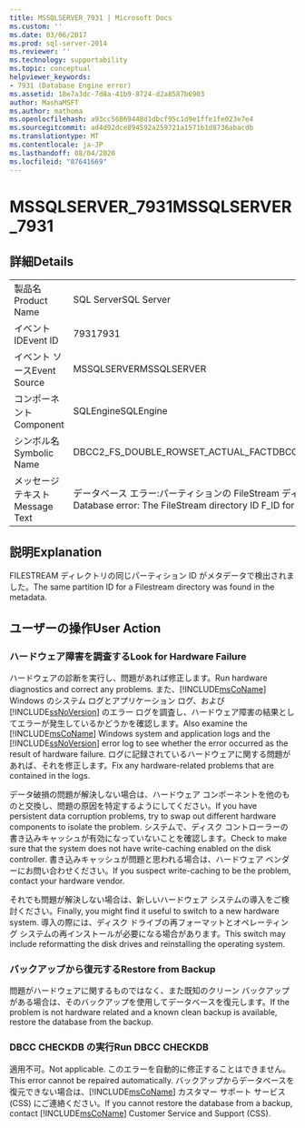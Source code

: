 ```yaml
---
title: MSSQLSERVER_7931 | Microsoft Docs
ms.custom: ''
ms.date: 03/06/2017
ms.prod: sql-server-2014
ms.reviewer: ''
ms.technology: supportability
ms.topic: conceptual
helpviewer_keywords:
- 7931 (Database Engine error)
ms.assetid: 18e7a3dc-7d8a-41b9-8724-d2a8587b6903
author: MashaMSFT
ms.author: mathoma
ms.openlocfilehash: a93cc56869448d1dbcf95c1d9e1ffe1fe023e7e4
ms.sourcegitcommit: ad4d92dce894592a259721a1571b1d8736abacdb
ms.translationtype: MT
ms.contentlocale: ja-JP
ms.lasthandoff: 08/04/2020
ms.locfileid: "87641669"
---
```

# <a name="mssqlserver_7931"></a><span data-ttu-id="e5351-102">MSSQLSERVER_7931</span><span class="sxs-lookup"><span data-stu-id="e5351-102">MSSQLSERVER_7931</span></span>
    
## <a name="details"></a><span data-ttu-id="e5351-103">詳細</span><span class="sxs-lookup"><span data-stu-id="e5351-103">Details</span></span>  
  
|||  
|-|-|  
|<span data-ttu-id="e5351-104">製品名</span><span class="sxs-lookup"><span data-stu-id="e5351-104">Product Name</span></span>|<span data-ttu-id="e5351-105">SQL Server</span><span class="sxs-lookup"><span data-stu-id="e5351-105">SQL Server</span></span>|  
|<span data-ttu-id="e5351-106">イベント ID</span><span class="sxs-lookup"><span data-stu-id="e5351-106">Event ID</span></span>|<span data-ttu-id="e5351-107">7931</span><span class="sxs-lookup"><span data-stu-id="e5351-107">7931</span></span>|  
|<span data-ttu-id="e5351-108">イベント ソース</span><span class="sxs-lookup"><span data-stu-id="e5351-108">Event Source</span></span>|<span data-ttu-id="e5351-109">MSSQLSERVER</span><span class="sxs-lookup"><span data-stu-id="e5351-109">MSSQLSERVER</span></span>|  
|<span data-ttu-id="e5351-110">コンポーネント</span><span class="sxs-lookup"><span data-stu-id="e5351-110">Component</span></span>|<span data-ttu-id="e5351-111">SQLEngine</span><span class="sxs-lookup"><span data-stu-id="e5351-111">SQLEngine</span></span>|  
|<span data-ttu-id="e5351-112">シンボル名</span><span class="sxs-lookup"><span data-stu-id="e5351-112">Symbolic Name</span></span>|<span data-ttu-id="e5351-113">DBCC2_FS_DOUBLE_ROWSET_ACTUAL_FACT</span><span class="sxs-lookup"><span data-stu-id="e5351-113">DBCC2_FS_DOUBLE_ROWSET_ACTUAL_FACT</span></span>|  
|<span data-ttu-id="e5351-114">メッセージ テキスト</span><span class="sxs-lookup"><span data-stu-id="e5351-114">Message Text</span></span>|<span data-ttu-id="e5351-115">データベース エラー:パーティションの FileStream ディレクトリ ID F_ID が 2 回出現しました。</span><span class="sxs-lookup"><span data-stu-id="e5351-115">Database error: The FileStream directory ID F_ID for a partition was seen twice.</span></span>|  
  
## <a name="explanation"></a><span data-ttu-id="e5351-116">説明</span><span class="sxs-lookup"><span data-stu-id="e5351-116">Explanation</span></span>  
 <span data-ttu-id="e5351-117">FILESTREAM ディレクトリの同じパーティション ID がメタデータで検出されました。</span><span class="sxs-lookup"><span data-stu-id="e5351-117">The same partition ID for a Filestream directory was found in the metadata.</span></span>  
  
## <a name="user-action"></a><span data-ttu-id="e5351-118">ユーザーの操作</span><span class="sxs-lookup"><span data-stu-id="e5351-118">User Action</span></span>  
  
### <a name="look-for-hardware-failure"></a><span data-ttu-id="e5351-119">ハードウェア障害を調査する</span><span class="sxs-lookup"><span data-stu-id="e5351-119">Look for Hardware Failure</span></span>  
 <span data-ttu-id="e5351-120">ハードウェアの診断を実行し、問題があれば修正します。</span><span class="sxs-lookup"><span data-stu-id="e5351-120">Run hardware diagnostics and correct any problems.</span></span> <span data-ttu-id="e5351-121">また、[!INCLUDE[msCoName](../../includes/msconame-md.md)] Windows のシステム ログとアプリケーション ログ、および [!INCLUDE[ssNoVersion](../../includes/ssnoversion-md.md)] のエラー ログを調査し、ハードウェア障害の結果としてエラーが発生しているかどうかを確認します。</span><span class="sxs-lookup"><span data-stu-id="e5351-121">Also examine the [!INCLUDE[msCoName](../../includes/msconame-md.md)] Windows system and application logs and the [!INCLUDE[ssNoVersion](../../includes/ssnoversion-md.md)] error log to see whether the error occurred as the result of hardware failure.</span></span> <span data-ttu-id="e5351-122">ログに記録されているハードウェアに関する問題があれば、それを修正します。</span><span class="sxs-lookup"><span data-stu-id="e5351-122">Fix any hardware-related problems that are contained in the logs.</span></span>  
  
 <span data-ttu-id="e5351-123">データ破損の問題が解決しない場合は、ハードウェア コンポーネントを他のものと交換し、問題の原因を特定するようにしてください。</span><span class="sxs-lookup"><span data-stu-id="e5351-123">If you have persistent data corruption problems, try to swap out different hardware components to isolate the problem.</span></span> <span data-ttu-id="e5351-124">システムで、ディスク コントローラーの書き込みキャッシュが有効になっていないことを確認します。</span><span class="sxs-lookup"><span data-stu-id="e5351-124">Check to make sure that the system does not have write-caching enabled on the disk controller.</span></span> <span data-ttu-id="e5351-125">書き込みキャッシュが問題と思われる場合は、ハードウェア ベンダーにお問い合わせください。</span><span class="sxs-lookup"><span data-stu-id="e5351-125">If you suspect write-caching to be the problem, contact your hardware vendor.</span></span>  
  
 <span data-ttu-id="e5351-126">それでも問題が解決しない場合は、新しいハードウェア システムの導入をご検討ください。</span><span class="sxs-lookup"><span data-stu-id="e5351-126">Finally, you might find it useful to switch to a new hardware system.</span></span> <span data-ttu-id="e5351-127">導入の際には、ディスク ドライブの再フォーマットとオペレーティング システムの再インストールが必要になる場合があります。</span><span class="sxs-lookup"><span data-stu-id="e5351-127">This switch may include reformatting the disk drives and reinstalling the operating system.</span></span>  
  
### <a name="restore-from-backup"></a><span data-ttu-id="e5351-128">バックアップから復元する</span><span class="sxs-lookup"><span data-stu-id="e5351-128">Restore from Backup</span></span>  
 <span data-ttu-id="e5351-129">問題がハードウェアに関するものではなく、また既知のクリーン バックアップがある場合は、そのバックアップを使用してデータベースを復元します。</span><span class="sxs-lookup"><span data-stu-id="e5351-129">If the problem is not hardware related and a known clean backup is available, restore the database from the backup.</span></span>  
  
### <a name="run-dbcc-checkdb"></a><span data-ttu-id="e5351-130">DBCC CHECKDB の実行</span><span class="sxs-lookup"><span data-stu-id="e5351-130">Run DBCC CHECKDB</span></span>  
 <span data-ttu-id="e5351-131">適用不可。</span><span class="sxs-lookup"><span data-stu-id="e5351-131">Not applicable.</span></span> <span data-ttu-id="e5351-132">このエラーを自動的に修正することはできません。</span><span class="sxs-lookup"><span data-stu-id="e5351-132">This error cannot be repaired automatically.</span></span> <span data-ttu-id="e5351-133">バックアップからデータベースを復元できない場合は、[!INCLUDE[msCoName](../../includes/msconame-md.md)] カスタマー サポート サービス (CSS) にご連絡ください。</span><span class="sxs-lookup"><span data-stu-id="e5351-133">If you cannot restore the database from a backup, contact [!INCLUDE[msCoName](../../includes/msconame-md.md)] Customer Service and Support (CSS).</span></span>  
  
  

